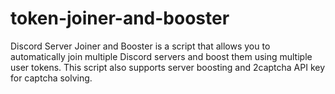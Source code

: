 # token-joiner-and-booster
Discord Server Joiner and Booster is a script that allows you to automatically join multiple Discord servers and boost them using multiple user tokens. This script also supports server boosting and 2captcha API key for captcha solving.
